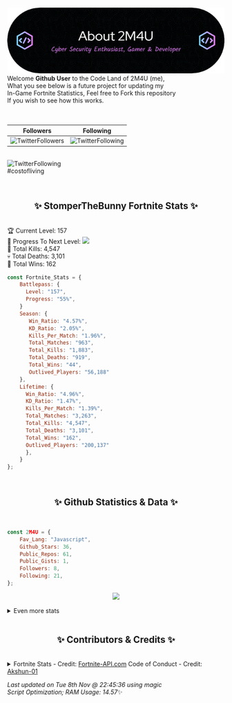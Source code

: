 
  ![Header](./src/github-banner.png)
  <br>
  Welcome **Github User** to the Code Land of 2M4U (me),<br>
  What you see below is a future project for updating my<br>
  In-Game Fortnite Statistics, Feel free to Fork this repository<br>
  If you wish to see how this works.
  <br><br>
  <br>
  
  | Followers  | Following |
  | ---------- |:---------:|
  | ![TwitterFollowers](https://img.shields.io/badge/Twitter%20Followers-79-blue)  | ![TwitterFollowing](https://img.shields.io/badge/Twitter%20Following-232-blue)  |


  <br>![TwitterFollowing](https://img.shields.io/badge/Latest%20Tweet--blue)<br>
  #costofliving
   
  <br><h2 align="center"> ✨ StomperTheBunny Fortnite Stats ✨</h2><br>
  🏆 Current Level: 157<br>
  🎉 Progress To Next Level: ![](https://geps.dev/progress/55)<br>
  🎯 Total Kills: 4,547<br>
  💀 Total Deaths: 3,101<br>
  👑 Total Wins: 162<br>

```js
const Fortnite_Stats = {
    Battlepass: {
      Level: "157",
      Progress: "55%",    
    }
    Season: { 
       Win_Ratio: "4.57%",
       KD_Ratio: "2.05%",
       Kills_Per_Match: "1.96%",
       Total_Matches: "963",
       Total_Kills: "1,883",
       Total_Deaths: "919",
       Total_Wins: "44",
       Outlived_Players: "56,188"
    },
    Lifetime: {
      Win_Ratio: "4.96%",
      KD_Ratio: "1.47%",
      Kills_Per_Match: "1.39%",
      Total_Matches: "3,263",
      Total_Kills: "4,547",
      Total_Deaths: "3,101",
      Total_Wins: "162",
      Outlived_Players: "200,137"
      },
    }
}; 
```


<br><h2 align="center"> ✨ Github Statistics & Data ✨</h2><br>

```js
const 2M4U = {
    Fav_Lang: "Javascript",
    Github_Stars: 36,
    Public_Repos: 61,
    Public_Gists: 1,
    Followers: 8,
    Following: 21,
}; 
```

<p align="center">
<img src="https://github-readme-streak-stats.herokuapp.com/?user=2M4U&theme=tokyonight">
</p>
<details>
  <summary>
      Even more stats
  </summary>
  <p align="center">
    <img src="https://github-profile-trophy.vercel.app/?username=2M4U&theme=dracula">
    <img src="https://github-readme-stats.vercel.app/api?username=2M4U&theme=tokyonight&count_private=true&show_icons=true&include_all_commits=true">
  </p>
</details>
<br><h2 align="center"> ✨ Contributors & Credits ✨</h2><br>
<details>
  <summary>
      Fortnite Stats - Credit: <a href="https://fortnite-api.com/?utm_source=github.com/2M4U/2M4U">Fortnite-API.com</a>
      Code of Conduct - Credit: <a href="https://github.com/Akshun-01">Akshun-01</a>
  </summary>
</details>

<!-- Last updated on Tue Nov 08 2022 22:45:36 GMT+0000 (Coordinated Universal Time) ;-;-->
<i>Last updated on  Tue 8th Nov @ 22:45:36 using magic<br>
Script Optimization; RAM Usage: 14.57</i>✨